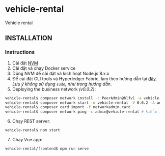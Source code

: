 # vehicle-rental

Vehicle rental

## INSTALLATION

### Instructions

1. Cài đặt [NVM](https://github.com/creationix/nvm)
2. Cài đặt và chạy Docker service
3. Dùng NVM để cài đặt và kích hoạt Node.js 8.x.x
4. Để cài đặt CLI tools và Hyperledger Fabric, làm theo hướng dẫn tại [đây](https://hyperledger.github.io/composer/latest/installing/development-tools). _Lưu ý không sử dụng `sudo`, như trong hướng dẫn_.
5. Deploying the business network _(v0.0.2)_:

```bash
vehicle-rental$ composer network install -c PeerAdmin@hlfv1 -a vehicle-rental@0.0.2.bna
vehicle-rental$ composer network start -n vehicle-rental -V 0.0.2 -A admin -S adminpw -c PeerAdmin@hlfv1 -f networkadmin.card
vehicle-rental$ composer card import -f networkadmin.card
vehicle-rental$ composer network ping -c admin@vehicle-rental # kiểm tra business network đã được deploy thành công hay chưa
```

6. Chạy REST server:

```bash
vehicle-rental$ npm start
```

7. Chạy Vue app:

```bash
vehicle-rental/frontend$ npm run serve
```

